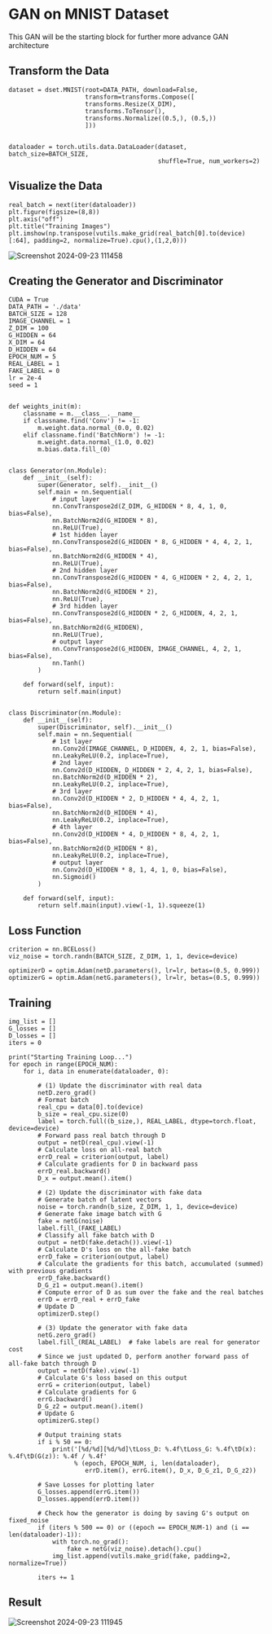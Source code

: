 # GAN on MNIST Dataset
This GAN will be the starting block for further more advance GAN architecture

## Transform the Data
    dataset = dset.MNIST(root=DATA_PATH, download=False,
                         transform=transforms.Compose([
                         transforms.Resize(X_DIM),
                         transforms.ToTensor(),
                         transforms.Normalize((0.5,), (0.5,))
                         ]))
    
    
    dataloader = torch.utils.data.DataLoader(dataset, batch_size=BATCH_SIZE,
                                             shuffle=True, num_workers=2)


## Visualize the Data

    real_batch = next(iter(dataloader))
    plt.figure(figsize=(8,8))
    plt.axis("off")
    plt.title("Training Images")
    plt.imshow(np.transpose(vutils.make_grid(real_batch[0].to(device)[:64], padding=2, normalize=True).cpu(),(1,2,0)))

![Screenshot 2024-09-23 111458](https://github.com/user-attachments/assets/7ce54f4f-8959-48c8-b806-b3b8e2c445d6)

## Creating the Generator and Discriminator 

    CUDA = True
    DATA_PATH = './data'
    BATCH_SIZE = 128
    IMAGE_CHANNEL = 1
    Z_DIM = 100
    G_HIDDEN = 64
    X_DIM = 64
    D_HIDDEN = 64
    EPOCH_NUM = 5
    REAL_LABEL = 1
    FAKE_LABEL = 0
    lr = 2e-4
    seed = 1


    def weights_init(m):
        classname = m.__class__.__name__
        if classname.find('Conv') != -1:
            m.weight.data.normal_(0.0, 0.02)
        elif classname.find('BatchNorm') != -1:
            m.weight.data.normal_(1.0, 0.02)
            m.bias.data.fill_(0)


    class Generator(nn.Module):
        def __init__(self):
            super(Generator, self).__init__()
            self.main = nn.Sequential(
                # input layer
                nn.ConvTranspose2d(Z_DIM, G_HIDDEN * 8, 4, 1, 0, bias=False),
                nn.BatchNorm2d(G_HIDDEN * 8),
                nn.ReLU(True),
                # 1st hidden layer
                nn.ConvTranspose2d(G_HIDDEN * 8, G_HIDDEN * 4, 4, 2, 1, bias=False),
                nn.BatchNorm2d(G_HIDDEN * 4),
                nn.ReLU(True),
                # 2nd hidden layer
                nn.ConvTranspose2d(G_HIDDEN * 4, G_HIDDEN * 2, 4, 2, 1, bias=False),
                nn.BatchNorm2d(G_HIDDEN * 2),
                nn.ReLU(True),
                # 3rd hidden layer
                nn.ConvTranspose2d(G_HIDDEN * 2, G_HIDDEN, 4, 2, 1, bias=False),
                nn.BatchNorm2d(G_HIDDEN),
                nn.ReLU(True),
                # output layer
                nn.ConvTranspose2d(G_HIDDEN, IMAGE_CHANNEL, 4, 2, 1, bias=False),
                nn.Tanh()
            )
    
        def forward(self, input):
            return self.main(input)


    class Discriminator(nn.Module):
        def __init__(self):
            super(Discriminator, self).__init__()
            self.main = nn.Sequential(
                # 1st layer
                nn.Conv2d(IMAGE_CHANNEL, D_HIDDEN, 4, 2, 1, bias=False),
                nn.LeakyReLU(0.2, inplace=True),
                # 2nd layer
                nn.Conv2d(D_HIDDEN, D_HIDDEN * 2, 4, 2, 1, bias=False),
                nn.BatchNorm2d(D_HIDDEN * 2),
                nn.LeakyReLU(0.2, inplace=True),
                # 3rd layer
                nn.Conv2d(D_HIDDEN * 2, D_HIDDEN * 4, 4, 2, 1, bias=False),
                nn.BatchNorm2d(D_HIDDEN * 4),
                nn.LeakyReLU(0.2, inplace=True),
                # 4th layer
                nn.Conv2d(D_HIDDEN * 4, D_HIDDEN * 8, 4, 2, 1, bias=False),
                nn.BatchNorm2d(D_HIDDEN * 8),
                nn.LeakyReLU(0.2, inplace=True),
                # output layer
                nn.Conv2d(D_HIDDEN * 8, 1, 4, 1, 0, bias=False),
                nn.Sigmoid()
            )
    
        def forward(self, input):
            return self.main(input).view(-1, 1).squeeze(1)


## Loss Function

    criterion = nn.BCELoss()
    viz_noise = torch.randn(BATCH_SIZE, Z_DIM, 1, 1, device=device)

    optimizerD = optim.Adam(netD.parameters(), lr=lr, betas=(0.5, 0.999))
    optimizerG = optim.Adam(netG.parameters(), lr=lr, betas=(0.5, 0.999))

## Training

    img_list = []
    G_losses = []
    D_losses = []
    iters = 0
    
    print("Starting Training Loop...")
    for epoch in range(EPOCH_NUM):
        for i, data in enumerate(dataloader, 0):
    
            # (1) Update the discriminator with real data
            netD.zero_grad()
            # Format batch
            real_cpu = data[0].to(device)
            b_size = real_cpu.size(0)
            label = torch.full((b_size,), REAL_LABEL, dtype=torch.float, device=device)
            # Forward pass real batch through D
            output = netD(real_cpu).view(-1)
            # Calculate loss on all-real batch
            errD_real = criterion(output, label)
            # Calculate gradients for D in backward pass
            errD_real.backward()
            D_x = output.mean().item()
    
            # (2) Update the discriminator with fake data
            # Generate batch of latent vectors
            noise = torch.randn(b_size, Z_DIM, 1, 1, device=device)
            # Generate fake image batch with G
            fake = netG(noise)
            label.fill_(FAKE_LABEL)
            # Classify all fake batch with D
            output = netD(fake.detach()).view(-1)
            # Calculate D's loss on the all-fake batch
            errD_fake = criterion(output, label)
            # Calculate the gradients for this batch, accumulated (summed) with previous gradients
            errD_fake.backward()
            D_G_z1 = output.mean().item()
            # Compute error of D as sum over the fake and the real batches
            errD = errD_real + errD_fake
            # Update D
            optimizerD.step()
    
            # (3) Update the generator with fake data
            netG.zero_grad()
            label.fill_(REAL_LABEL)  # fake labels are real for generator cost
            # Since we just updated D, perform another forward pass of all-fake batch through D
            output = netD(fake).view(-1)
            # Calculate G's loss based on this output
            errG = criterion(output, label)
            # Calculate gradients for G
            errG.backward()
            D_G_z2 = output.mean().item()
            # Update G
            optimizerG.step()
    
            # Output training stats
            if i % 50 == 0:
                print('[%d/%d][%d/%d]\tLoss_D: %.4f\tLoss_G: %.4f\tD(x): %.4f\tD(G(z)): %.4f / %.4f'
                      % (epoch, EPOCH_NUM, i, len(dataloader),
                         errD.item(), errG.item(), D_x, D_G_z1, D_G_z2))
    
            # Save Losses for plotting later
            G_losses.append(errG.item())
            D_losses.append(errD.item())
    
            # Check how the generator is doing by saving G's output on fixed_noise
            if (iters % 500 == 0) or ((epoch == EPOCH_NUM-1) and (i == len(dataloader)-1)):
                with torch.no_grad():
                    fake = netG(viz_noise).detach().cpu()
                img_list.append(vutils.make_grid(fake, padding=2, normalize=True))
    
            iters += 1

## Result 

![Screenshot 2024-09-23 111945](https://github.com/user-attachments/assets/96e8b5b2-39be-4107-bcf8-900b0ff2218d)




















